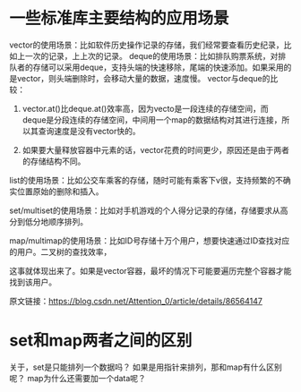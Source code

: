# 一些标准库主要结构的应用场景

vector的使用场景：比如软件历史操作记录的存储，我们经常要查看历史纪录，比如上一次的记录，上上次的记录。
deque的使用场景：比如排队购票系统，对排队者的存储可以采用deque，支持头端的快速移除，尾端的快速添加。如果采用的是vector，则头端删除时，会移动大量的数据，速度慢。
vector与deque的比较：

1. vector.at()比deque.at()效率高，因为vecto是一段连续的存储空间，而deque是分段连续的存储空间，中间用一个map的数据结构对其进行连接，所以其查询速度是没有vector快的。

2. 如果要大量释放容器中元素的话，vector花费的时间更少，原因还是由于两者的存储结构不同。

list的使用场景：比如公交车乘客的存储，随时可能有乘客下v很，支持频繁的不确实位置原始的删除和插入。

set/multiset的使用场景：比如对手机游戏的个人得分记录的存储，存储要求从高分到低分地顺序排列。

map/multimap的使用场景：比如ID号存储十万个用户，想要快速通过ID查找对应的用户。二叉树的查找效率，

这事就体现出来了。如果是vector容器，最坏的情况下可能要遍历完整个容器才能找到该用户。

原文链接：https://blog.csdn.net/Attention_0/article/details/86564147


# set和map两者之间的区别
关于，set是只能排列一个数据吗？
如果是用指针来排列，那和map有什么区别呢？
map为什么还需要加一个data呢？